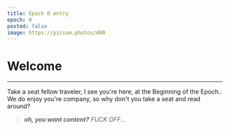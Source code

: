 ```yaml
---
title: Epoch 0 entry
epoch: 0
posted: false
image: https://picsum.photos/400
---
```

# Welcome

---
Take a seat fellow traveler, I see you're here, at the Beginning of the Epoch.. We do enjoy you're company, so why don't you take a seat and read around?

>_**oh, you want content?** FUCK OFF..._
